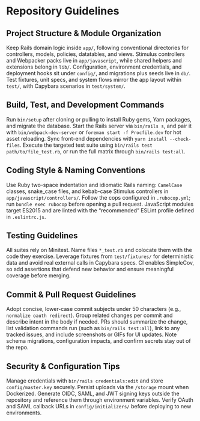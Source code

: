# Repository Guidelines

## Project Structure & Module Organization
Keep Rails domain logic inside `app/`, following conventional directories for controllers, models, policies, datatables, and views. Stimulus controllers and Webpacker packs live in `app/javascript`, while shared helpers and extensions belong in `lib/`. Configuration, environment credentials, and deployment hooks sit under `config/`, and migrations plus seeds live in `db/`. Test fixtures, unit specs, and system flows mirror the app layout within `test/`, with Capybara scenarios in `test/system/`.

## Build, Test, and Development Commands
Run `bin/setup` after cloning or pulling to install Ruby gems, Yarn packages, and migrate the database. Start the Rails server via `bin/rails s`, and pair it with `bin/webpack-dev-server` or `foreman start -f Procfile.dev` for hot asset reloading. Sync front-end dependencies with `yarn install --check-files`. Execute the targeted test suite using `bin/rails test path/to/file_test.rb`, or run the full matrix through `bin/rails test:all`.

## Coding Style & Naming Conventions
Use Ruby two-space indentation and idiomatic Rails naming: `CamelCase` classes, snake_case files, and kebab-case Stimulus controllers in `app/javascript/controllers/`. Follow the cops configured in `.rubocop.yml`; run `bundle exec rubocop` before opening a pull request. JavaScript modules target ES2015 and are linted with the “recommended” ESLint profile defined in `.eslintrc.js`.

## Testing Guidelines
All suites rely on Minitest. Name files `*_test.rb` and colocate them with the code they exercise. Leverage fixtures from `test/fixtures/` for deterministic data and avoid real external calls in Capybara specs. CI enables SimpleCov, so add assertions that defend new behavior and ensure meaningful coverage before merging.

## Commit & Pull Request Guidelines
Adopt concise, lower-case commit subjects under 50 characters (e.g., `normalize oauth redirect`). Group related changes per commit and describe intent in the body if needed. PRs should summarize the change, list validation commands run (such as `bin/rails test:all`), link to any tracked issues, and include screenshots or GIFs for UI updates. Note schema migrations, configuration impacts, and confirm secrets stay out of the repo.

## Security & Configuration Tips
Manage credentials with `bin/rails credentials:edit` and store `config/master.key` securely. Persist uploads via the `/storage` mount when Dockerized. Generate OIDC, SAML, and JWT signing keys outside the repository and reference them through environment variables. Verify OAuth and SAML callback URLs in `config/initializers/` before deploying to new environments.
